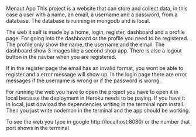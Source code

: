 Menaut App
This project is a website that can store and collect data, in this case a user with a name, an email, a username and a password, from a database.
The database is running in mongodb and is local.

The web it self is made by a home, login, register, dashboard and a profile page. For going into the dashboard or the profile you need to be registered. The profile only show the name, the username and the email. The dashboard show 3 images like a second shop app.
There is also a logout button in the navbar when you are registered.

If in the register page the email has an invalid format, you wont be able to register and a error message will show up. In the login page there are error messages if the username is wrong or if the password is worng.

For running the web you have to open the project you have to open it in local because the deployment in Heroku needs to be paying.
If you have it in local, just dowload the dependencies writing in the terminal npm install. Then you just write nodemon in the terminal and the app should be working.

To see the web you type in google http://localhost:8080/ or the number that port shows in the terminal 
